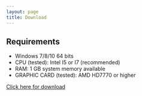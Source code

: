 ```yaml
---
layout: page
title: Download
---
```




## Requirements

* Windows 7/8/10 64 bits
* CPU (tested): Intel I5 or I7 (recommended)
* RAM: 1 GB system memory available
* GRAPHIC CARD (tested): AMD HD7770 or higher

 <a href="https://docs.google.com/forms/d/e/1FAIpQLSe00xsyzi0h8aFo6VUwNfn0P-bz_RENIDEYmgIt4-dIvpYHjQ/viewform?usp=sf_link#responses">Click here for download</a> 


